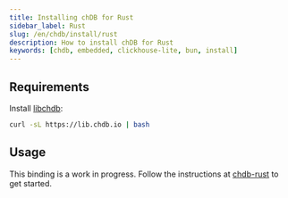 ```yaml
---
title: Installing chDB for Rust
sidebar_label: Rust
slug: /en/chdb/install/rust
description: How to install chDB for Rust
keywords: [chdb, embedded, clickhouse-lite, bun, install]
---
```


## Requirements

Install [libchdb](https://github.com/chdb-io/chdb):

```bash
curl -sL https://lib.chdb.io | bash
```

## Usage

This binding is a work in progress. Follow the instructions at [chdb-rust](https://github.com/chdb-io/chdb-rust) to get started.

